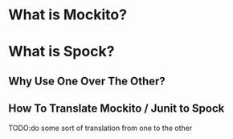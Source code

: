 # What is Mockito?


# What is Spock?


## Why Use One Over The Other?


## How To Translate Mockito / Junit to Spock
TODO:do some sort of translation from one to the other